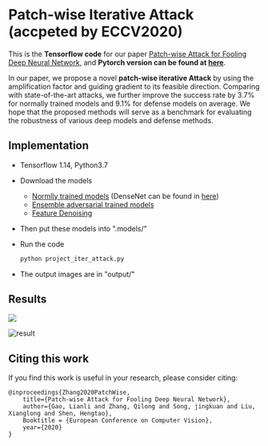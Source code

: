 # Patch-wise Iterative  Attack (accpeted by ECCV2020)
This is the **Tensorflow code** for our paper [Patch-wise Attack for Fooling Deep Neural Network](http://arxiv.org/abs/2007.06765), and **Pytorch version can be found at [here](https://github.com/qilong-zhang/Patch-wise-iterative-attack/tree/master/Pytorch%20version)**.

In our paper, we propose a novel  **patch-wise iterative  Attack** by using the amplification factor and guiding gradient to its feasible direction. Comparing with state-of-the-art attacks, we further improve the success rate by 3.7\% for normally trained models and 9.1\% for defense models on average. We hope that the proposed methods will serve as a benchmark for evaluating the robustness of various deep models and defense methods.

## Implementation
- Tensorflow 1.14, Python3.7

- Download the models

  - [Normlly trained models](https://github.com/tensorflow/models/tree/master/research/slim#Pretrained) (DenseNet can be found in [here](https://github.com/flyyufelix/DenseNet-Keras))
  - [Ensemble  adversarial trained models](https://github.com/tensorflow/models/tree/master/research/adv_imagenet_models?spm=5176.12282029.0.0.3a9e79b7cynrQf)
  - [Feature  Denoising](https://github.com/facebookresearch/ImageNet-Adversarial-Training)

- Then put these models into ".models/"

- Run the code

  ```python
  python project_iter_attack.py
  ```

- The output images are in "output/"



## Results

![](https://github.com/qilong-zhang/patch-wise-iterative-attack/blob/master/readme_img/illustration.png)

![result](https://github.com/qilong-zhang/patch-wise-iterative-attack/blob/master/readme_img/result.png)



## Citing this work

If you find this work is useful in your research, please consider citing:

```
@inproceedings{Zhang2020PatchWise,
    title={Patch-wise Attack for Fooling Deep Neural Network},
    author={Gao, Lianli and Zhang, Qilong and Song, jingkuan and Liu, Xianglong and Shen, Hengtao},
    Booktitle = {European Conference on Computer Vision},
    year={2020}
}
```

